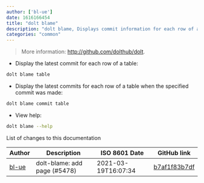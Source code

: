 ```yaml
---
author: ['bl-ue']
date: 1616166454
title: "dolt blame"
description: "dolt blame, Displays commit information for each row of a Dolt table."
categories: "common"
---
```

> More information: <http://github.com/dolthub/dolt>.

- Display the latest commit for each row of a table:

```bash
dolt blame table
```

- Display the latest commits for each row of a table when the specified commit was made:

```bash
dolt blame commit table
```

- View help:

```bash
dolt blame --help
```
List of changes to this documentation


Author | Description | ISO 8601 Date | GitHub link
------|-----|-----|-----
[bl-ue](mailto:54780737+bl-ue@users.noreply.github.com) | dolt-blame: add page (#5478) | 2021-03-19T16:07:34 | [b7af1f83b7df](https://github.com/tldr-pages/tldr/commit/b7af1f83b7dfd94595a08551bfac53b237ab44c4)


